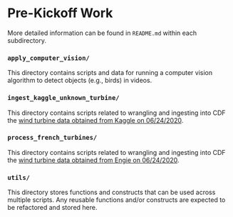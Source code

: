 # Pre-Kickoff Work

More detailed information can be found in `README.md` within each subdirectory.

### `apply_computer_vision/`

This directory contains scripts and data for running a computer vision algorithm
to detect objects (e.g., birds) in videos.

### `ingest_kaggle_unknown_turbine/`

This directory contains scripts related to wrangling and ingesting into CDF
the [wind turbine data obtained from Kaggle on 06/24/2020](https://www.kaggle.com/wasuratme96/iiot-data-of-wind-turbine).

### `process_french_turbines/`

This directory contains scripts related to wrangling and ingesting into CDF
the [wind turbine data obtained from Engie on 06/24/2020](https://opendata-renewables.engie.com/explore/dataset/01c55756-5cd6-4f60-9f63-2d771bb25a1a/information).

### `utils/`

This directory stores functions and constructs that can be used across multiple scripts. Any reusable functions and/or constructs are expected to be refactored and stored here.
